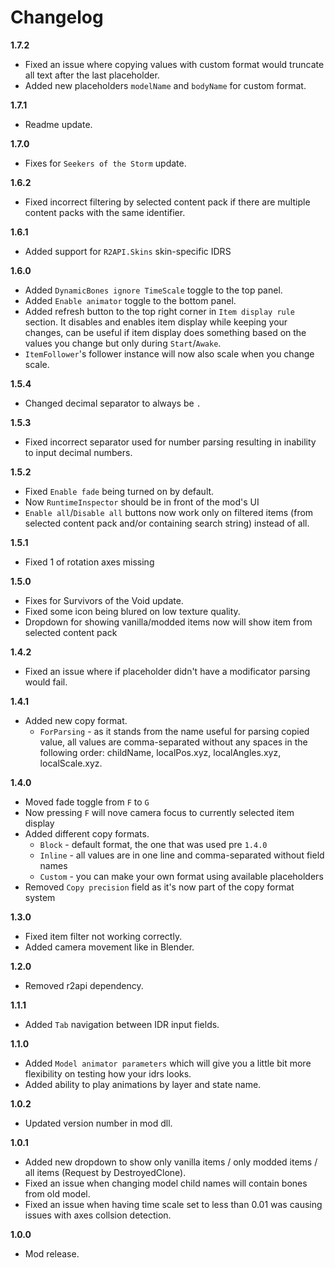 # Changelog
**1.7.2**

* Fixed an issue where copying values with custom format would truncate all text after the last placeholder.
* Added new placeholders `modelName` and `bodyName` for custom format.

**1.7.1**

* Readme update.

**1.7.0**

* Fixes for `Seekers of the Storm` update.

**1.6.2**

* Fixed incorrect filtering by selected content pack if there are multiple content packs with the same identifier.

**1.6.1**

* Added support for `R2API.Skins` skin-specific IDRS

**1.6.0**

* Added `DynamicBones ignore TimeScale` toggle to the top panel.
* Added `Enable animator` toggle to the bottom panel.
* Added refresh button to the top right corner in `Item display rule` section. It disables and enables item display while keeping your changes, can be useful if item display does something based on the values you change but only during `Start`/`Awake`.
* `ItemFollower`'s follower instance will now also scale when you change scale.

**1.5.4**

* Changed decimal separator to always be `.`

**1.5.3**

* Fixed incorrect separator used for number parsing resulting in inability to input decimal numbers.

**1.5.2**

* Fixed `Enable fade` being turned on by default.
* Now `RuntimeInspector` should be in front of the mod's UI
* `Enable all`/`Disable all` buttons now work only on filtered items (from selected content pack and/or containing search string) instead of all.

**1.5.1**

* Fixed 1 of rotation axes missing

**1.5.0**

* Fixes for Survivors of the Void update.
* Fixed some icon being blured on low texture quality.
* Dropdown for showing vanilla/modded items now will show item from selected content pack

**1.4.2**

* Fixed an issue where if placeholder didn't have a modificator parsing would fail.

**1.4.1**

* Added new copy format.
	* `ForParsing` - as it stands from the name useful for parsing copied value, all values are comma-separated without any spaces in the following order: childName, localPos.xyz, localAngles.xyz, localScale.xyz. 

**1.4.0**

* Moved fade toggle from `F` to `G`
* Now pressing `F` will nove camera focus to currently selected item display
* Added different copy formats.
	* `Block` - default format, the one that was used pre `1.4.0`
	* `Inline` - all values are in one line and comma-separated without field names
	* `Custom` - you can make your own format using available placeholders
* Removed `Copy precision` field as it's now part of the copy format system

**1.3.0**

* Fixed item filter not working correctly.
* Added camera movement like in Blender.

**1.2.0**

* Removed r2api dependency.

**1.1.1**

* Added `Tab` navigation between IDR input fields.

**1.1.0**

* Added `Model animator parameters` which will give you a little bit more flexibility on testing how your idrs looks.
* Added ability to play animations by layer and state name.

**1.0.2**

* Updated version number in mod dll.

**1.0.1**

* Added new dropdown to show only vanilla items / only modded items / all items (Request by DestroyedClone).
* Fixed an issue when changing model child names will contain bones from old model.
* Fixed an issue when having time scale set to less than 0.01 was causing issues with axes collsion detection.

**1.0.0**

* Mod release.